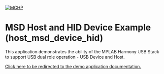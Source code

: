 
[![MCHP](https://www.microchip.com/ResourcePackages/Microchip/assets/dist/images/logo.png)](https://www.microchip.com)

# MSD Host and HID Device Example (host_msd_device_hid)

This application demonstrates the ability of the MPLAB Harmony USB Stack to support USB dual role operation - USB Device and Host.

[Click here to be redirected to the demo application documentation.](https://onlinedocs.microchip.com/v2/keyword-lookup?keyword=USB_APPS_DUAL_ROLE_MSD_HOST_AND_HID_DEVICE_EXAMPLE&redirect=true)
